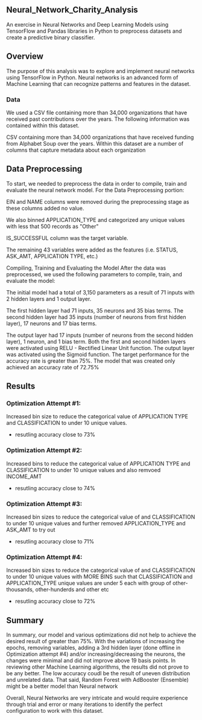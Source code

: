## Neural_Network_Charity_Analysis
An exercise in Neural Networks and Deep Learning Models using TensorFlow and Pandas libraries in Python to preprocess datasets and create a predictive binary classifier.

## Overview
The purpose of this analysis was to explore and implement neural networks using TensorFlow in Python. Neural networks is an advanced form of Machine Learning that can recognize patterns and features in the dataset. 


### Data
We used a CSV file containing more than 34,000 organizations that have received past contributions over the years. The following information was contained within this dataset.

CSV containing more than 34,000 organizations that have received funding from Alphabet Soup over the years. Within this dataset are a number of columns that capture metadata about each organization


## Data Preprocessing

To start, we needed to preprocess the data in order to compile, train and evaluate the neural network model. For the Data Preprocessing portion:

EIN and NAME columns were removed during the preprocessing stage as these columns added no value.

We also binned APPLICATION_TYPE and categorized any unique values with less that 500 records as "Other"

IS_SUCCESSFUL column was the target variable.

The remaining 43 variables were added as the features (i.e. STATUS, ASK_AMT, APPLICATION TYPE, etc.)

Compiling, Training and Evaluating the Model
After the data was preprocessed, we used the following parameters to compile, train, and evaluate the model:

The initial model had a total of 3,150 parameters as a result of 71 inputs with 2 hidden layers and 1 output layer.

The first hidden layer had 71 inputs, 35 neurons and 35 bias terms.
The second hidden layer had 35 inputs (number of neurons from first hidden layer), 17 neurons and 17 bias terms.

The output layer had 17 inputs (number of neurons from the second hidden layer), 1 neuron, and 1 bias term.
Both the first and second hidden layers were activated using RELU - Rectified Linear Unit function. The output layer was activated using the Sigmoid function.
The target performance for the accuracy rate is greater than 75%. The model that was created only achieved an accuracy rate of 72.75%


## Results

### Optimization Attempt #1:

Increased bin size to reduce the categorical value of APPLICATION TYPE
and CLASSIFICATION to under 10 unique values.
  - resutling accuracy close to 73%


### Optimization Attempt #2:
Increased bins to reduce the categorical value of APPLICATION TYPE
and CLASSIFICATION to under 10 unique values and 
also remvoed INCOME_AMT
  - resutling accuracy close to 74%


### Optimization Attempt #3:
Increased bin sizes to reduce the categorical value of
and CLASSIFICATION to under 10 unique values 
and further removed APPLICATION_TYPE and ASK_AMT to try out
  - resutling accuracy close to 71%


### Optimization Attempt #4:
Increased bin sizes to reduce the categorical value of
and CLASSIFICATION to under 10 unique values with MORE BINS
such that CLASSIFICATION and APPLICATION_TYPE unique values are under 5 each with 
group of other-thousands, other-hunderds and other etc
  - resutling accuracy close to 72%
 
## Summary
In summary, our model and various optimizations did not help to achieve the desired result of greater than 75%. With the variations of increasing the epochs, removing variables, adding a 3rd hidden layer (done offline in Optimization attempt #4) and/or increasing/decreasing the neurons, the changes were minimal and did not improve above 19 basis points. In reviewing other Machine Learning algorithms, the results did not prove to be any better. The low accuracy coudl be the result of uneven distribution and unrelated data. That said, Random Forest with AdBooster (Ensemble) might be a better model than Neural network

Overall, Neural Networks are very intricate and would require experience through trial and error or many iterations to identify the perfect configuration to work with this dataset.

